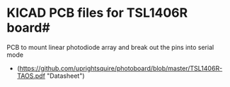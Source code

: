 # KICAD PCB files for TSL1406R board#

PCB to mount linear photodiode array and break out the pins into serial mode

* (https://github.com/uprightsquire/photoboard/blob/master/TSL1406R-TAOS.pdf "Datasheet")
